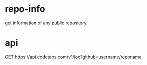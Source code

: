 
# repo-info
get information of any public repository

# api 
 GET https://api.codetabs.com/v1/loc?github=username/reponame 
